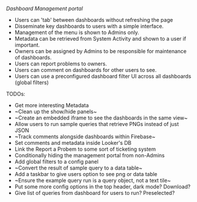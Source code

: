 *Dashboard Management portal*

- Users can 'tab' between dashboards without refreshing the page
- Disseminate key dashboards to users with a simple interface.
- Management of the menu is shown to Admins only.
- Metadata can be retrieved from System Activity and shown to a user if important.
- Owners can be assigned by Admins to be responsible for maintenance of dashboards.
- Users can report problems to owners.
- Users can comment on dashboards for other users to see.
- Users can use a preconfigured dashboard filter UI across all dashboards (global filters)

TODOs:
- Get more interesting Metadata
- ~Clean up the show/hide panels~
- ~Create an embedded iframe to see the dashboards in the same view~
- Allow users to run sample queries that retrieve PNGs instead of just JSON
- ~Track comments alongside dashboards within Firebase~
- Set comments and metadata inside Looker's DB
- Link the Report a Probem to some sort of ticketing system
- Conditionally hiding the management portal from non-Admins
- Add global filters to a config panel
- ~Convert the result of sample query to a data table~
- Add a taskbar to give users option to see png or data table
- ~Ensure the example query run is a query object, not a text tile~
- Put some more config options in the top header, dark mode? Download?
- Give list of queries from dashboard for users to run? Preselected? 